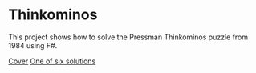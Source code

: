 # Thinkominos

This project shows how to solve the Pressman Thinkominos puzzle from 1984 using F#.

[Cover](https://i.postimg.cc/CSKz40rh/IMG-20240616-043336241.jpg)
[One of six solutions](https://i.postimg.cc/CwB5WNV9/IMG-20240616-043403791.jpg)
